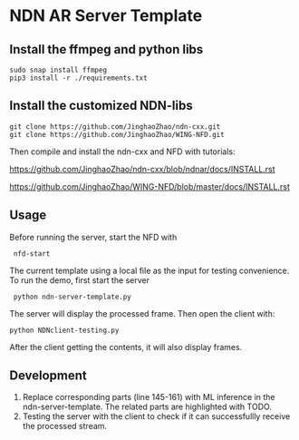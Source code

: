 # NDN AR Server Template

## Install the ffmpeg and python libs

```
sudo snap install ffmpeg
pip3 install -r ./requirements.txt
```

## Install the customized NDN-libs
```
git clone https://github.com/JinghaoZhao/ndn-cxx.git
git clone https://github.com/JinghaoZhao/WING-NFD.git
```

Then compile and install the ndn-cxx and NFD with tutorials:

https://github.com/JinghaoZhao/ndn-cxx/blob/ndnar/docs/INSTALL.rst 

https://github.com/JinghaoZhao/WING-NFD/blob/master/docs/INSTALL.rst

## Usage
Before running the server, start the NFD with 
```
 nfd-start
```
The current template using a local file as the input for testing convenience. To run the demo, first start the server
```
 python ndn-server-template.py
```
The server will display the processed frame. Then open the client with:

```
python NDNclient-testing.py
```
After the client getting the contents, it will also display frames.

## Development
1. Replace corresponding parts (line 145-161) with ML inference in the ndn-server-template. The related parts are highlighted with TODO.
2. Testing the server with the client to check if it can successfullly receive the processed stream.
